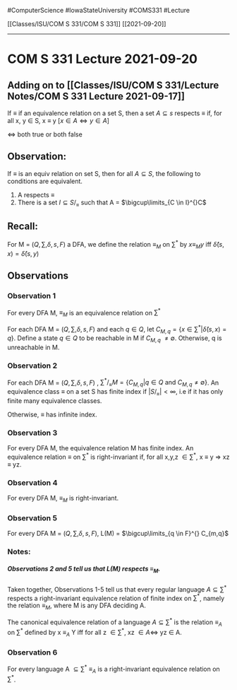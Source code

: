 #ComputerScience  #IowaStateUniversity  #COMS331 
#Lecture

[[Classes/ISU/COM S 331/COM S 331]] [[2021-09-20]]

---

# COM S 331 Lecture 2021-09-20


## Adding on to [[Classes/ISU/COM S 331/Lecture Notes/COM S 331 Lecture 2021-09-17]]

If $\equiv$ if an equivalence relation on a set S, then a set $A \subseteq s$ respects $\equiv$   if, for all x, y $\in$ S,  x $\equiv$ y [$x \in A \Leftrightarrow y \in A$]

$\Leftrightarrow$ both true or both false

## Observation: 
If $\equiv$ is an equiv relation on set S, then for all $A \subseteq S$, the following to conditions are equivalent. 
1. A respects $\equiv$
2. There is a set $I \subseteq S/_\equiv$ such that A = $\bigcup\limits_{C \in I}^{}C$

## Recall:
For M = ($Q, \sum, \delta, s, F$) a DFA, we define the relation $\equiv_M$ on $\sum^*$ by $x \equiv_M y$ iff $\hat\delta(s,x) = \hat\delta(s,y)$
## Observations
### Observation 1
For every DFA M, $\equiv_M$ is an equivalence relation on $\sum^*$


For each DFA M = ($Q, \sum, \delta, s, F$) and each $q \in Q$, let $C_{M,q} = \{x \in  \sum^* | \hat\delta(s,x) = q\}$. Define a state $q \in Q$ to be reachable in M if $C_{M,q}$ $\not= \emptyset$. Otherwise, q is unreachable in M.

### Observation 2

For each DFA M = ($Q, \sum, \delta, s, F$) , $\sum^*/_\equiv M = \{C_{M,q} | q \in Q\ \text{and}\ C_{M,q} \not= \emptyset\}$. An equivalence class  $\equiv$ on a set S has finite index if $|S/_\equiv | < \infty$, i.e if it has only finite many equivalence classes. 

Otherwise, $\equiv$ has infinite index.

### Observation 3

For every DFA M, the equivalence relation M has finite index.  An equivalence relation $\equiv$ on $\sum^*$ is right-invariant if, for all x,y,z $\in \sum^*$, x $\equiv$ y $\Rightarrow$ xz $\equiv$ yz.

### Observation 4

For every DFA M,  $\equiv_M$ is right-invariant. 

### Observation 5
For every DFA M = ($Q, \sum, \delta, s, F$), L(M) = $\bigcup\limits_{q \in F}^{} C_{m,q}$

### Notes:
##### Observations 2 and 5 tell us that L(M) respects $\equiv_M$.
Taken together, Observations 1-5 tell us that every regular language $A \subseteq \sum^*$ respects a right-invariant equivalence relation of finite index on $\sum^*$, namely the relation $\equiv_M$, where M is any DFA deciding A.

The canonical equivalence relation of a language $A \subseteq \sum^*$ is the relation $\equiv_A$  on $\sum^*$ defined by x $\equiv_A$ Y iff for all z $\in \sum^*$, xz $\in A \Leftrightarrow$ yz $\in$ A.

### Observation 6

For every language A $\subseteq \sum^*$ $\equiv_A$ is a right-invariant equivalence relation on $\sum^*$. 